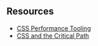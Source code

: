 ## Resources

- [CSS Performance Tooling](https://www.youtube.com/watch?v=FEs2jgZBaQA)
- [CSS and the Critical Path](https://www.youtube.com/watch?v=_0Fk85to6hA)
